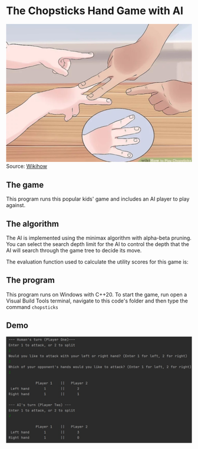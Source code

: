# The Chopsticks Hand Game with AI

![Chopsticks game](chopsticks-image.jpg)
Source: [Wikihow](https://www.wikihow.com/Play-Chopsticks)
## The game

This program runs this popular kids' game and includes an
AI player to play against.

## The algorithm

The AI is implemented using the minimax algorithm with alpha-beta pruning.
You can select the search depth limit for the AI to control the depth that the AI
will search through the game tree to decide its move.


The evaluation function used to calculate the utility scores for this game is:

## The program
This program runs on Windows with C++20.
To start the game, run open a Visual Build Tools terminal, navigate to
this code's folder and then type the command `chopsticks`


## Demo

![demo](demo.jpg)